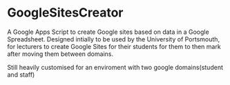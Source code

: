 GoogleSitesCreator
==================

A Google Apps Script to create Google sites based on data in a Google Spreadsheet. Designed intially to be used by the University of Portsmouth, for lecturers to create Google Sites for their students for them to then mark after moving them between domains.


Still heavily customised for an enviroment with two google domains(student and staff)
